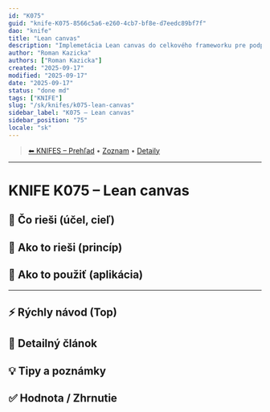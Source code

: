 ```yaml
---
id: "K075"
guid: "knife-K075-8566c5a6-e260-4cb7-bf8e-d7eedc89bf7f"
dao: "knife"
title: "Lean canvas"
description: "Implemetácia Lean canvas do celkového frameworku pre podporu vytvárania riešení. Patrí ku metodike Q12"
author: "Roman Kazicka"
authors: ["Roman Kazicka"]
created: "2025-09-17"
modified: "2025-09-17"
date: "2025-09-17"
status: "done md"
tags: ["KNIFE"]
slug: "/sk/knifes/k075-lean-canvas"
sidebar_label: "K075 – Lean canvas"
sidebar_position: "75"
locale: "sk"
---
```

<!-- body:start -->

<!-- nav:knifes -->
> [⬅ KNIFES – Prehľad](../KNIFEsOverview.md) • [Zoznam](../KNIFE_Overview_List.md) • [Detaily](../KNIFE_Overview_Details.md)
---
# KNIFE K075 – Lean canvas

## 🎯 Čo rieši (účel, cieľ)

## 🧩 Ako to rieši (princíp)

## 🧪 Ako to použiť (aplikácia)

---

## ⚡ Rýchly návod (Top)

## 📜 Detailný článok

## 💡 Tipy a poznámky

## ✅ Hodnota / Zhrnutie
